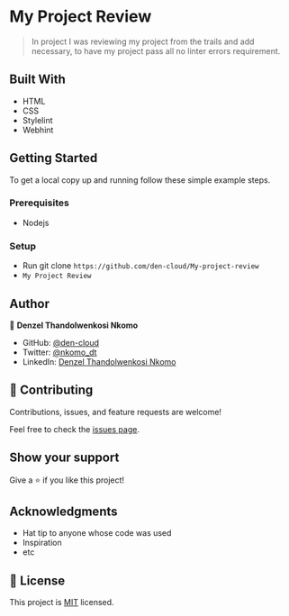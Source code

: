 # My Project Review

> In project I was reviewing my project from the trails and add necessary, to have my project pass all no linter errors requirement.
## Built With

- HTML
- CSS
- Stylelint
- Webhint

## Getting Started

To get a local copy up and running follow these simple example steps.

### Prerequisites

- Nodejs

### Setup

- Run git clone `https://github.com/den-cloud/My-project-review`
- `My Project Review`

## Author

👤 **Denzel Thandolwenkosi Nkomo**

- GitHub: [@den-cloud](https://github.com/den-cloud)
- Twitter: [@nkomo_dt](https://twitter.com/nkomo_dt)
- LinkedIn: [Denzel Thandolwenkosi Nkomo](https://www.linkedin.com/in/denzel-thandolwenkosi-nkomo-a424aa177/)

## 🤝 Contributing

Contributions, issues, and feature requests are welcome!

Feel free to check the [issues page](https://github.com/den-cloud/HelloMircoverse/issues).

## Show your support

Give a ⭐️ if you like this project!

## Acknowledgments

- Hat tip to anyone whose code was used
- Inspiration
- etc

## 📝 License

This project is [MIT](./MIT.md) licensed.
